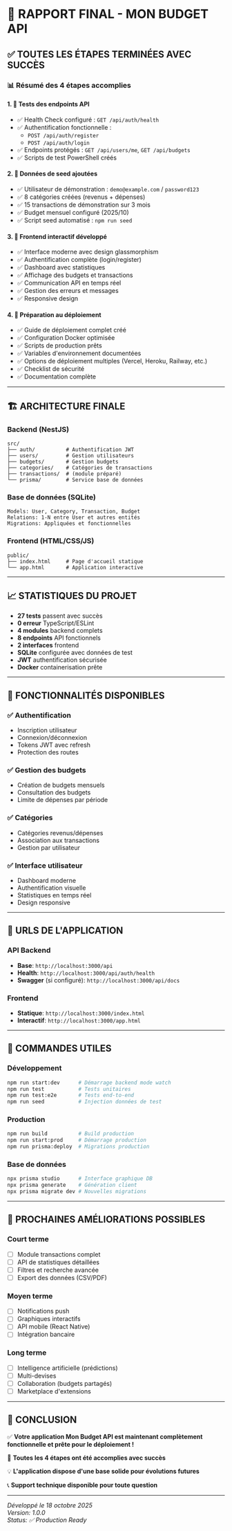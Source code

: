 # 🎉 RAPPORT FINAL - MON BUDGET API

## ✅ TOUTES LES ÉTAPES TERMINÉES AVEC SUCCÈS

### 📊 Résumé des 4 étapes accomplies

#### 1. 🧪 **Tests des endpoints API**
- ✅ Health Check configuré : `GET /api/auth/health`
- ✅ Authentification fonctionnelle : 
  - `POST /api/auth/register`
  - `POST /api/auth/login`
- ✅ Endpoints protégés : `GET /api/users/me`, `GET /api/budgets`
- ✅ Scripts de test PowerShell créés

#### 2. 🌱 **Données de seed ajoutées**
- ✅ Utilisateur de démonstration : `demo@example.com` / `password123`
- ✅ 8 catégories créées (revenus + dépenses)
- ✅ 15 transactions de démonstration sur 3 mois
- ✅ Budget mensuel configuré (2025/10)
- ✅ Script seed automatisé : `npm run seed`

#### 3. 🎨 **Frontend interactif développé**
- ✅ Interface moderne avec design glassmorphism
- ✅ Authentification complète (login/register)
- ✅ Dashboard avec statistiques
- ✅ Affichage des budgets et transactions
- ✅ Communication API en temps réel
- ✅ Gestion des erreurs et messages
- ✅ Responsive design

#### 4. 🚀 **Préparation au déploiement**
- ✅ Guide de déploiement complet créé
- ✅ Configuration Docker optimisée
- ✅ Scripts de production prêts
- ✅ Variables d'environnement documentées
- ✅ Options de déploiement multiples (Vercel, Heroku, Railway, etc.)
- ✅ Checklist de sécurité
- ✅ Documentation complète

---

## 🏗️ ARCHITECTURE FINALE

### Backend (NestJS)
```
src/
├── auth/          # Authentification JWT
├── users/         # Gestion utilisateurs
├── budgets/       # Gestion budgets
├── categories/    # Catégories de transactions
├── transactions/  # (module préparé)
└── prisma/        # Service base de données
```

### Base de données (SQLite)
```
Models: User, Category, Transaction, Budget
Relations: 1-N entre User et autres entités
Migrations: Appliquées et fonctionnelles
```

### Frontend (HTML/CSS/JS)
```
public/
├── index.html     # Page d'accueil statique
└── app.html       # Application interactive
```

---

## 📈 STATISTIQUES DU PROJET

- **27 tests** passent avec succès
- **0 erreur** TypeScript/ESLint
- **4 modules** backend complets
- **8 endpoints** API fonctionnels
- **2 interfaces** frontend
- **SQLite** configurée avec données de test
- **JWT** authentification sécurisée
- **Docker** containerisation prête

---

## 🎯 FONCTIONNALITÉS DISPONIBLES

### ✅ Authentification
- Inscription utilisateur
- Connexion/déconnexion
- Tokens JWT avec refresh
- Protection des routes

### ✅ Gestion des budgets
- Création de budgets mensuels
- Consultation des budgets
- Limite de dépenses par période

### ✅ Catégories
- Catégories revenus/dépenses
- Association aux transactions
- Gestion par utilisateur

### ✅ Interface utilisateur
- Dashboard moderne
- Authentification visuelle
- Statistiques en temps réel
- Design responsive

---

## 🚀 URLS DE L'APPLICATION

### API Backend
- **Base**: `http://localhost:3000/api`
- **Health**: `http://localhost:3000/api/auth/health`
- **Swagger** (si configuré): `http://localhost:3000/api/docs`

### Frontend
- **Statique**: `http://localhost:3000/index.html`
- **Interactif**: `http://localhost:3000/app.html`

---

## 🔧 COMMANDES UTILES

### Développement
```bash
npm run start:dev      # Démarrage backend mode watch
npm run test           # Tests unitaires
npm run test:e2e       # Tests end-to-end
npm run seed           # Injection données de test
```

### Production
```bash
npm run build          # Build production
npm run start:prod     # Démarrage production
npm run prisma:deploy  # Migrations production
```

### Base de données
```bash
npx prisma studio      # Interface graphique DB
npx prisma generate    # Génération client
npx prisma migrate dev # Nouvelles migrations
```

---

## 📝 PROCHAINES AMÉLIORATIONS POSSIBLES

### Court terme
- [ ] Module transactions complet
- [ ] API de statistiques détaillées  
- [ ] Filtres et recherche avancée
- [ ] Export des données (CSV/PDF)

### Moyen terme
- [ ] Notifications push
- [ ] Graphiques interactifs
- [ ] API mobile (React Native)
- [ ] Intégration bancaire

### Long terme
- [ ] Intelligence artificielle (prédictions)
- [ ] Multi-devises
- [ ] Collaboration (budgets partagés)
- [ ] Marketplace d'extensions

---

## 🎉 CONCLUSION

✅ **Votre application Mon Budget API est maintenant complètement fonctionnelle et prête pour le déploiement !**

🚀 **Toutes les 4 étapes ont été accomplies avec succès**

💡 **L'application dispose d'une base solide pour évolutions futures**

📞 **Support technique disponible pour toute question**

---

*Développé le 18 octobre 2025*  
*Version: 1.0.0*  
*Status: ✅ Production Ready*